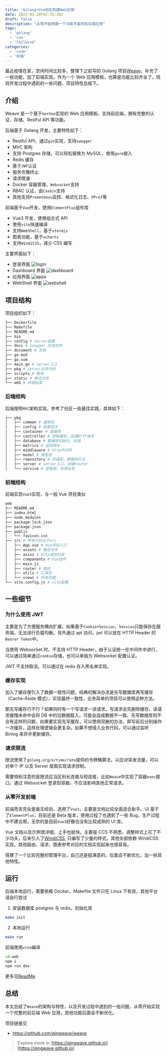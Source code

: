 ```yaml
---
title: 'Golang+Vue轻松构建Web应用'
date: 2022-01-20T02:33:38Z
draft: false
description: "从零开始搭建一个功能丰富的前后端应用"
tags:
  - 'golang'
  - 'vue'
  - 'tailwind'
categories:
  - 'code'
  - '前端'
---
```


最近疫情在家，空闲时间比较多，整理下之前写的 Golang 项目[Weave](https://github.com/qingwave/weave)，补充了一些功能，加了前端实现。作为一个 Web 应用模板，也算是功能比较齐全了，现将开发过程中遇到的一些问题、项目特性总结下。

## 介绍

Weave 是一个基于`Go+Vue`实现的 Web 应用模板，支持前后端，拥有完整的认证、存储、Restful API 等功能。

后端基于 Golang 开发，主要特性如下：

- Restful API，通过`gin`实现，支持`swagger`
- MVC 架构
- 支持 Postgres 存储，可以轻松替换为 MySQL，使用`gorm`接入
- Redis 缓存
- 基于`JWT`认证
- 服务优雅终止
- 请求限速
- Docker 容器管理，`Websocket`支持
- RBAC 认证，由`Casbin`支持
- 其他支持`Prometheus`监控、格式化日志、`PProf`等

前端基于`Vue`开发，使用`ElementPlus`组件库

- Vue3 开发，使用组合式 API
- 使用`vite`快速编译
- 支持`WebShell`，基于`xtermjs`
- 图表功能，基于`echarts`
- 支持`WindiCSS`，减少 CSS 编写

主要界面如下：

- 登录界面
  ![login](https://github.com/qingwave/weave/raw/master/document/img/login.png)
- Dashboard 界面
  ![dashboard](https://github.com/qingwave/weave/raw/master/document/img/dashboard.png)
- 应用界面
  ![apps](https://github.com/qingwave/weave/raw/master/document/img/app.png)
- WebShell 界面
  ![webshell](https://github.com/qingwave/weave/raw/master/document/img/webshell.png)

## 项目结构

项目组织如下：

```bash
├── Dockerfile
├── Makefile
├── README.md
├── bin
├── config # server配置
├── docs # swagger 生成文件
├── document # 文档
├── go.mod
├── go.sum
├── main.go # server入口
├── pkg # server业务代码
├── scripts # 脚本
├── static # 静态文件
└── web # 前端目录
```

### 后端结构

后端按照`MVC`架构实现，参考了社区一些最佳实践，具体如下：

```bash
├── pkg
│   ├── common # 通用包
│   ├── config # 配置相关
│   ├── container # 容器库
│   ├── controller # 控制器层，处理HTTP请求
│   ├── database # 数据库初始化，封装
│   ├── metrics # 监控相关
│   ├── middleware # http中间件
│   ├── model # 模型层
│   ├── repository # 存储层，数据持久化
│   ├── server # server入口，创建router
│   └── service # 逻辑层，处理业务
```

### 前端结构

前端实现`Vue3`实现，与一般 Vue 项目类似

```bash
web
├── README.md
├── index.html
├── node_modules
├── package-lock.json
├── package.json
├── public
│   └── favicon.ico
├── src # 所有代码位于src
│   ├── App.vue # Vue项目入口
│   ├── assets # 静态文件
│   ├── axios # http请求封装
│   ├── components # Vue组件
│   ├── main.js
│   ├── router # 路由
│   ├── utils # 工具包
│   └── views # 所有页面
└── vite.config.js # vite配置
```

## 一些细节

### 为什么使用 JWT

主要是为了方便服务横向扩展，如果基于`Cookie+Session`，`Session`只能保存在服务端，无法进行负载均衡。另外通过 api 访问，jwt 可以放在 HTTP Header 的`Bearer Token`中。

当使用 Websocket 时，不支持 HTTP Header，由于认证统一在中间件中进行，可以通过简单通过`cookie`存储，也可以单独为 Websocket 配置认证。

JWT 不支持取消，可以通过在 redis 存入黑名单实现。

### 缓存实现

加入了缓存便引入了数据一致性问题，经典的解决办法是先写数据库再写缓存（Cache-Aside 模式），实现最终一致性，业务简单的项目可以使用这种方法。

那先写缓存行不行？如果同时有一个写请求一读请求，写请求会先删除缓存，读请求缓慢未命中会将 DB 中的旧数据载入，可能会造成数据不一致。先写数据库则不会有这样的问题，如果要实现先写缓存，可以使用双删的办法，即写前后分别操作一次缓存，这样处理逻辑会更复杂。如果不想侵入业务代码，可以通过监听 Binlog 来异步更新缓存。

### 请求限流

限流使用了`golang.org/x/time/rate`提供的令牌桶算法，以应对突发流量，可以对单个 IP 以及 Server 层面实现请求控制。

需要特别注意的是限流应当区别长连接与短连接，比如`Weave`中实现了容器`exec`接口，通过 Websocket 登录到容器，不应该影响其他正常请求。

### 从零开发前端

前端而言完全是毫无经验，选用了`Vue3`，主要是文档比较全面适合新手。UI 基于了`ElementPlus`，目前还是 Beta 版本，使用过程了也遇到了一些 Bug，生产过程中不建议用，无奈的是目前`Vue3`好像也没有比较成熟的 UI 库。

Vue 文档以及示例很详细，上手也挺快。主要是 CCS 不熟悉，调整样式上花了不少功夫，后来引入了[WindiCSS](https://windicss.org/), 只编写了少量的样式，其他全部依赖 WindiCSS 实现。其他路由、请求、图表参考对应的文档实现起来也很容易。

搭建了一个比较完整的管理平台，自己还是挺满意的，后面会不断优化，加一些其他特性。

## 运行

后端本地运行，需要依赖 Docker，Makefile 文件只在 Linux 下有效，其他平台请自行尝试

1. 安装数据库 postgres 与 redis，初始化库

```bash
make init
```

2. 本地运行

```bash
make run
```

前端使用`vite`编译

```bash
cd web
npm i
npm run dev
```

更多见[ReadMe](https://github.com/qingwave/weave#readme)

## 总结

本文总结了`Weave`的架构与特性，以及开发过程中遇到的一些问题，从零开始实现一个完整的前后端 Web 应用，其他功能后面会不断优化。

项目链接见

- https://github.com/qingwave/weave

> Explore more in [https://qingwave.github.io](https://qingwave.github.io)
